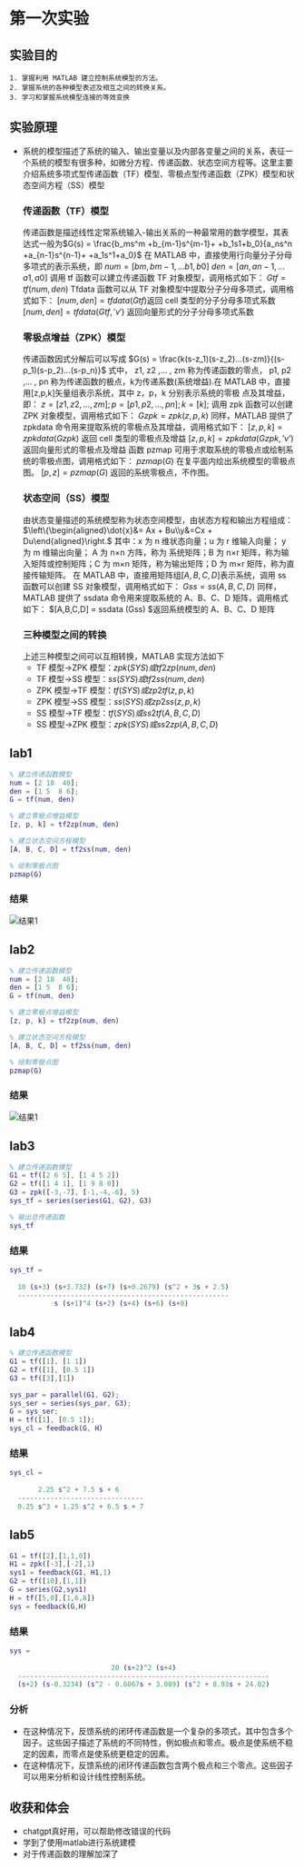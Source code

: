 # 第一次实验
## 实验目的
    1. 掌握利用 MATLAB 建立控制系统模型的方法。
    2. 掌握系统的各种模型表述及相互之间的转换关系。
    3. 学习和掌握系统模型连接的等效变换
## 实验原理
- 系统的模型描述了系统的输入、输出变量以及内部各变量之间的关系，表征一个系统的模型有很多种，如微分方程、传递函数、状态空间方程等。这里主要介绍系统多项式型传递函数（TF）模型、零极点型传递函数（ZPK）模型和状态空间方程（SS）模型
    ### 传递函数（TF）模型
    传递函数是描述线性定常系统输入-输出关系的一种最常用的数学模型，其表达式一般为$G(s) = \frac{b_ms^m +b_{m-1}s^{m-1}+ +b_1s1+b_0}{a_ns^n +a_{n-1}s^{n-1}+ +a_1s^1+a_0}$
    在 MATLAB 中，直接使用行向量分子分母多项式的表示系统，即
    $num = [bm, bm-1, … b1, b0]$
    $den = [an, an-1, … a1, a0]$
    调用 tf 函数可以建立传递函数 TF 对象模型，调用格式如下：
    $Gtf = tf(num,den)$
    Tfdata 函数可以从 TF 对象模型中提取分子分母多项式，调用格式如下：
    $[num,den] = tfdata(Gtf)$返回 cell 类型的分子分母多项式系数
    $[num,den] = tfdata(Gtf,'v')$ 返回向量形式的分子分母多项式系数
    ### 零极点增益（ZPK）模型
    传递函数因式分解后可以写成
    $G(s) = \frac{k(s-z_1)(s-z_2)...(s-zm)}{(s-p_1)(s-p_2)...(s-p_n)}$
    式中， z1, z2 ,… , zm 称为传递函数的零点， p1, p2 ,… , pn 称为传递函数的极点，k为传递系数(系统增益).在 MATLAB 中，直接用[z,p,k]矢量组表示系统，其中 z，p，k 分别表示系统的零极
    点及其增益，即：
    $z=[z1,z2,…,zm]; 
    p=[p1,p2,…,pn]; 
    k=[k];$
    调用 zpk 函数可以创建 ZPK 对象模型，调用格式如下：
    $Gzpk = zpk(z,p,k)$
    同样，MATLAB 提供了 zpkdata 命令用来提取系统的零极点及其增益，调用格式如下：
    $[z,p,k] = zpkdata(Gzpk)$ 返回 cell 类型的零极点及增益
    $[z,p,k] = zpkdata (Gzpk,’v’)$ 返回向量形式的零极点及增益
    函数 pzmap 可用于求取系统的零极点或绘制系统的零极点图，调用格式如下：
    $pzmap(G)$ 在复平面内绘出系统模型的零极点图。
    $[p,z] = pzmap(G)$ 返回的系统零极点，不作图。
    ### 状态空间（SS）模型
    由状态变量描述的系统模型称为状态空间模型，由状态方程和输出方程组成：$\left\{\begin{aligned}\dot{x}&= Ax + Bu\\y&=Cx + Du\end{aligned}\right.$
    其中：x 为 n 维状态向量；u 为 r 维输入向量； y 为 m 维输出向量； A 为 n×n 方阵，称为
    系统矩阵；B 为 n×r 矩阵，称为输入矩阵或控制矩阵；C 为 m×n 矩阵，称为输出矩阵；D
    为 m×r 矩阵，称为直接传输矩阵。
    在 MATLAB 中，直接用矩阵组$[A,B,C,D]$表示系统，调用 ss 函数可以创建 SS 对象模型，调用格式如下：
    $Gss = ss(A,B,C,D)$
    同样，MATLAB 提供了 ssdata 命令用来提取系统的 A、B、C、D 矩阵，调用格式如下：
    $[A,B,C,D] = ssdata (Gss) $返回系统模型的 A、B、C、D 矩阵
    ###  三种模型之间的转换
    上述三种模型之间可以互相转换，MATLAB 实现方法如下
    - TF 模型→ZPK 模型：$zpk(SYS)或 tf2zp(num,den)$
    - TF 模型→SS 模型：$ss(SYS)或 tf2ss(num,den)$
    - ZPK 模型→TF 模型：$tf(SYS)或 zp2tf(z,p,k)$
    - ZPK 模型→SS 模型：$ss(SYS)或 zp2ss(z,p,k)$
    - SS 模型→TF 模型：$tf(SYS)或 ss2tf(A,B,C,D)$
    - SS 模型→ZPK 模型：$zpk(SYS)或 ss2zp(A,B,C,D)$
## lab1
```matlab
% 建立传递函数模型
num = [2 18  40];
den = [1 5  8 6];
G = tf(num, den)

% 建立零极点增益模型
[z, p, k] = tf2zp(num, den)

% 建立状态空间方程模型
[A, B, C, D] = tf2ss(num, den)

% 绘制零极点图
pzmap(G)
```
### 结果
![结果1](./picture/lab1_1.png "lab1-1结果")
 
## lab2
```matlab
% 建立传递函数模型
num = [2 18  40];
den = [1 5  8 6];
G = tf(num, den)

% 建立零极点增益模型
[z, p, k] = tf2zp(num, den)

% 建立状态空间方程模型
[A, B, C, D] = tf2ss(num, den)

% 绘制零极点图
pzmap(G)
```
### 结果
![结果1](./picture/lab1_2.png "lab1-2结果")

## lab3
```matlab
% 建立传递函数模型
G1 = tf([2 6 5], [1 4 5 2])
G2 = tf([1 4 1], [1 9 8 0])
G3 = zpk([-3,-7], [-1,-4,-6], 5)
sys_tf = series(series(G1, G2), G3)

% 输出总传递函数
sys_tf
```
### 结果
```matlab
sys_tf =
 
  10 (s+3) (s+3.732) (s+7) (s+0.2679) (s^2 + 3s + 2.5)
  ----------------------------------------------------
           s (s+1)^4 (s+2) (s+4) (s+6) (s+8)
```
## lab4
```matlab
% 建立传递函数模型
G1 = tf([1], [1 1])
G2 = tf([1], [0.5 1])
G3 = tf([3],[1])

sys_par = parallel(G1, G2);
sys_ser = series(sys_par, G3);
G = sys_ser;
H = tf([1], [0.5 1]);
sys_cl = feedback(G, H)
```
### 结果
```matlab
sys_cl =
 
       2.25 s^2 + 7.5 s + 6
  -------------------------------
  0.25 s^3 + 1.25 s^2 + 6.5 s + 7
```
## lab5
```matlab
G1 = tf([2],[1,1,0])
H1 = zpk([-3],[-2],1)
sys1 = feedback(G1, H1,1)
G2 = tf([10],[1,1])
G = series(G2,sys1)
H = tf([5,0],[1,6,8])
sys = feedback(G,H)
```
### 结果
```matlab
sys =
 
                         20 (s+2)^2 (s+4)
  --------------------------------------------------------------
  (s+2) (s-0.3234) (s^2 - 0.6067s + 3.089) (s^2 + 8.93s + 24.02)
```
### 分析
  - 在这种情况下，反馈系统的闭环传递函数是一个复杂的多项式，其中包含多个因子。这些因子描述了系统的不同特性，例如极点和零点。极点是使系统不稳定的因素，而零点是使系统更稳定的因素。
  - 在这种情况下，反馈系统的闭环传递函数包含两个极点和三个零点。这些因子可以用来分析和设计线性控制系统。
## 收获和体会
- chatgpt真好用，可以帮助修改错误的代码
- 学到了使用matlab进行系统建模
- 对于传递函数的理解加深了